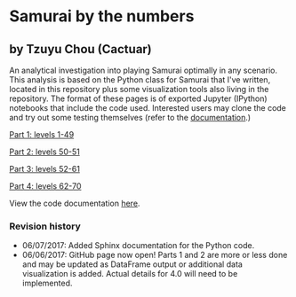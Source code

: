 # Samurai by the numbers
## by Tzuyu Chou (Cactuar)
An analytical investigation into playing Samurai optimally in any scenario. This analysis is based on the Python class for Samurai that I've written, located in this repository plus some visualization tools also living in the repository. The format of these pages is of exported Jupyter (IPython) notebooks that include the code used. Interested users may clone the code and try out some testing themselves (refer to the [documentation](https://rconcep.github.io/ffxiv-docs/html/).)

[Part 1: levels 1-49](sam-part-1/)

[Part 2: levels 50-51](sam-part-2/)

[Part 3: levels 52-61](sam-part-3/)

[Part 4: levels 62-70](sam-part-4/)

View the code documentation [here](https://rconcep.github.io/ffxiv-docs/html/).

### Revision history
- 06/07/2017: Added Sphinx documentation for the Python code.
- 06/06/2017: GitHub page now open! Parts 1 and 2 are more or less done and may be updated as DataFrame output or additional data visualization is added. Actual details for 4.0 will need to be implemented.
